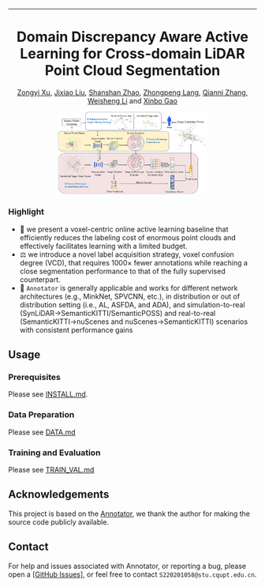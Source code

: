  ---

<div align="center">    
 
# Domain Discrepancy Aware Active Learning for Cross-domain LiDAR Point Cloud Segmentation

[Zongyi Xu](), [Jixiao Liu](), [Shanshan Zhao](), [Zhongpeng Lang](), [Qianni Zhang](), [Weisheng Li]() and [Xinbo Gao]()


<img alt="image" src="docs/figs/pipeline.png" width="60%" />

</div>

### Highlight
- 🌈 we present a voxel-centric online active learning baseline that efficiently reduces the labeling cost of enormous point clouds and effectively facilitates learning with a limited budget.
- ⚖️ we introduce a novel label acquisition strategy, voxel confusion degree (VCD), that requires 1000× fewer annotations while reaching a close segmentation performance to that of the fully supervised counterpart. 
- 🚀 `Annotator` is generally applicable and works for different network architectures (e.g., MinkNet, SPVCNN, etc.), in distribution or out of distribution setting (i.e., AL, ASFDA, and ADA), and simulation-to-real
(SynLiDAR→SemanticKITTI/SemanticPOSS) and real-to-real (SemanticKITTI→nuScenes and nuScenes→SemanticKITTI) scenarios with consistent performance gains


## Usage
### Prerequisites
Please see [INSTALL.md](docs/INSTALL.md).

### Data Preparation
Please see [DATA.md](docs/DATA.md)

### Training and Evaluation
Please see [TRAIN_VAL.md](docs/TRAIN_VAL.md)


<!-- ## Citation
If you find this project useful in your research, please consider citing:
```latex
bib

``` -->

## Acknowledgements
This project is based on the [Annotator](https://github.com/BIT-DA/Annotator), we thank the author for making the source code publicly available.


## Contact

For help and issues associated with Annotator, or reporting a bug, please open a [[GitHub Issues](https://github.com/NoName5990/DDAL/issues/new)], or feel free to contact `S220201058@stu.cqupt.edu.cn`.
